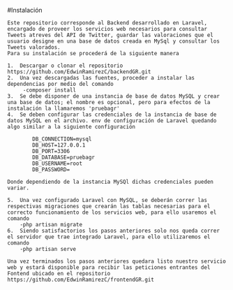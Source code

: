 #Instalación

    Este repositorio corresponde al Backend desarrollado en Laravel, encargado de proveer los servicios web necesarios para consultar Tweets atreves del API de Twitter, guardar las valoraciones que el usuario designe en una base de datos creada en MySql y consultar los Tweets valorados.
    Para su instalación se procederá de la siguiente manera

    1.	Descargar o clonar el repositorio https://github.com/EdwinRamirezC/backendGR.git
    2.	Una vez descargadas las fuentes, proceder a instalar las dependencias por medio del comando
         -composer install
    3.	Se debe disponer de una instancia de base de datos MySQL y crear una base de datos; el nombre es opcional, pero para efectos de la instalación la llamaremos 'pruebagr'
    4.	Se deben configurar las credenciales de la instancia de base de datos MySQL en el archivo. env de configuración de Laravel quedando algo similar a la siguiente configuración
           
            DB_CONNECTION=mysql
            DB_HOST=127.0.0.1
            DB_PORT=3306
            DB_DATABASE=pruebagr
            DB_USERNAME=root
            DB_PASSWORD=

    Donde dependiendo de la instancia MySQl dichas credenciales pueden variar.

    5.	Una vez configurado Laravel con MySQL, se deberán correr las respectivas migraciones que crearán las tablas necesarias para el correcto funcionamiento de los servicios web, para ello usaremos el comando 
        -php artisan migrate
    6.	Siendo satisfactorios los pasos anteriores solo nos queda correr el servidor que trae integrado Laravel, para ello utilizaremos el comando 
        -php artisan serve

    Una vez terminados los pasos anteriores quedara listo nuestro servicio web y estará disponible para recibir las peticiones entrantes del Fontend ubicado en el repositorio https://github.com/EdwinRamirezC/frontendGR.git



